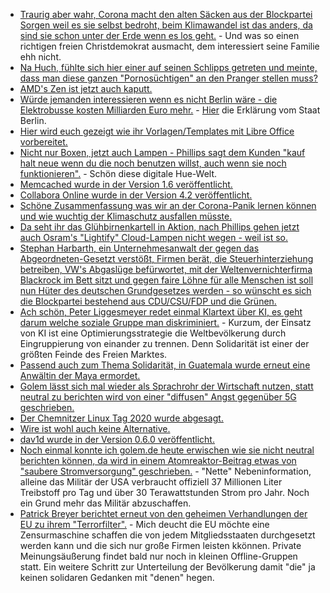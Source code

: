 * [Traurig aber wahr, Corona macht den alten Säcken aus der Blockpartei Sorgen weil es sie selbst bedroht, beim Klimawandel ist das anders, da sind sie schon unter der Erde wenn es los geht.](https://blog.fefe.de/?ts=a09bea83) - Und was so einen richtigen freien Christdemokrat ausmacht, dem interessiert seine Familie ehh nicht.
* [Na Huch, fühlte sich hier einer auf seinen Schlipps getreten und meinte, dass man diese ganzen "Pornosüchtigen" an den Pranger stellen muss?](https://blog.fefe.de/?ts=a09bd386)
* [AMD's Zen ist jetzt auch kaputt.](https://mlq.me/download/takeaway.pdf)
* [Würde jemanden interessieren wenn es nicht Berlin wäre - die Elektrobusse kosten Milliarden Euro mehr.](https://www.golem.de/news/bvg-elektrobusse-werden-berlin-milliarden-euro-mehr-kosten-2003-147110.html) - [Hier](https://www.berlin.de/senuvk/verkehr/politik_planung/oepnv/nahverkehrsplan/download/nvp2019-2023/Anlage7-MigrationdesBusverkehrsaufnicht-fossileAntriebsenergien.pdf) die Erklärung vom Staat Berlin.
* [Hier wird euch gezeigt wie ihr Vorlagen/Templates mit Libre Office vorbereitet.](https://opensource.com/article/20/3/libreoffice-templates)
* [Nicht nur Boxen, jetzt auch Lampen - Phillips sagt dem Kunden "kauf halt neue wenn du die noch benutzen willst, auch wenn sie noch funktionieren".](https://www.golem.de/news/support-wird-beendet-hue-bridge-der-ersten-generation-verliert-ab-mai-funktionen-2003-147113.html) - Schön diese digitale Hue-Welt.
* [Memcached wurde in der Version 1.6 veröffentlicht.](http://www.phoronix.com/scan.php?page=news_item&px=Memcached-1.6-Released)
* [Collabora Online wurde in der Version 4.2 veröffentlicht.](https://www.pro-linux.de/news/1/27854/collabora-online-42-vorgestellt.html)
* [Schöne Zusammenfassung was wir an der Corona-Panik lernen können und wie wuchtig der Klimaschutz ausfallen müsste.](https://blog.fefe.de/?ts=a098e36b)
* [Da seht ihr das Glühbirnenkartell in Aktion, nach Phillips gehen jetzt auch Osram's "Lightify" Cloud-Lampen nicht wegen - weil ist so.](https://blog.fefe.de/?ts=a098a37c)
* [Stephan Harbarth, ein Unternehmesanwalt der gegen das Abgeordneten-Gesetzt verstößt, Firmen berät, die Steuerhinterziehung betreiben, VW's Abgaslüge befürwortet, mit der Weltenvernichterfirma Blackrock im Bett sitzt und gegen faire Löhne für alle Menschen ist soll nun Hüter des deutschen Grundgesetzes werden - so wünscht es sich die Blockpartei bestehend aus CDU/CSU/FDP und die Grünen.](https://www.nachdenkseiten.de/?p=59130)
* [Ach schön, Peter Liggesmeyer redet einmal Klartext über KI, es geht darum welche soziale Gruppe man diskriminiert.](https://www.golem.de/news/ki-strategie-der-eu-man-muss-sich-nur-entscheiden-wen-man-diskriminiert-2003-147126.html) - Kurzum, der Einsatz von KI ist eine Optimierungsstrategie die Weltbevölkerung durch Eingruppierung von einander zu trennen. Denn Solidarität ist einer der größten Feinde des Freien Marktes.
* [Passend auch zum Thema Solidarität, in Guatemala wurde erneut eine Anwältin der Maya ermordet.](https://netzfrauen.org/2020/03/09/guatemala-5/)
* [Golem lässt sich mal wieder als Sprachrohr der Wirtschaft nutzen, statt neutral zu berichten wird von einer "diffusen" Angst gegenüber 5G geschrieben.](https://www.golem.de/news/mobilfunk-funkstrahlungswerte-werden-nicht-annaehernd-erreicht-2003-147133.html)
* [Der Chemnitzer Linux Tag 2020 wurde abgesagt.](https://chemnitzer.linux-tage.de/2020/en/presse/mitteilungen/absage)
* [Wire ist wohl auch keine Alternative.](https://www.kuketz-blog.de/wire-vertrauen-verspielt-messenger-teil4/)
* [dav1d wurde in der Version 0.6.0 veröffentlicht.](https://code.videolan.org/videolan/dav1d/-/tags/0.6.0)
* [Noch einmal konnte ich golem.de heute erwischen wie sie nicht neutral berichten können, da wird in einem Atomreaktor-Beitrag etwas von "saubere Stromversorgung" geschrieben.](https://www.golem.de/news/energie-us-militaer-laesst-mobiles-atomkraftwerk-entwickeln-2003-147149.html) - "Nette" Nebeninformation, alleine das Militär der USA verbraucht offiziell 37 Millionen Liter Treibstoff pro Tag und über 30 Terawattstunden Strom pro Jahr. Noch ein Grund mehr das Militär abzuschaffen.
* [Patrick Breyer berichtet erneut von den geheimen Verhandlungen der EU zu ihrem "Terrorfilter".](https://www.patrick-breyer.de/?p=590542) - Mich deucht die EU möchte eine Zensurmaschine schaffen die von jedem Mitgliedsstaaten durchgesetzt werden kann und die sich nur große Firmen leisten kkönnen. Private Meinungsäußerung findet bald nur noch in kleinen Offline-Gruppen statt. Ein weitere Schritt zur Unterteilung der Bevölkerung damit "die" ja keinen solidaren Gedanken mit "denen" hegen.
